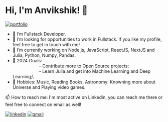 # Hi, I'm Anvikshik! 👋
[![portfolio](https://img.shields.io/badge/my_portfolio-000?style=for-the-badge&logo=ko-fi&logoColor=white)](https://anvikshik.github.io/anvikshik/)

- 🔭 I’m Fullstack Developer.
- 👯 I’m looking for opportunities to work in Fullstack. If you like my profile, feel free to get in touch with me!
- 🔭 I’m currently working on Node.js, JavaScript, ReactJS, NextJS and Julia, Python, Numpy, Pandas.
- 🥅 2024 Goals: \
       - Contribute more to Open Source projects;\
      - Learn Julia and get into Machine Learning and Deep Learning;\
- 🚀 Hobbies: Music, Reading Books, Astronomy: Knowning more about Universe and Playing video games.

📫 How to reach me: I'm most active on Linkedin, you can reach me there or feel free to connect on email as well!


[![linkedin](https://img.shields.io/badge/linkedin-0A66C2?style=for-the-badge&logo=linkedin&logoColor=white)](https://www.linkedin.com/in/anvikshik)
[![gmail](https://img.shields.io/badge/gmail-red?style=for-the-badge&logo=gmail&logoColor=white)](mailto:anvikchauhan@gmail.com)
